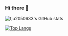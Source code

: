 ### Hi there 👋

![tju2050633's GitHub stats](https://github-readme-stats.vercel.app/api?username=tju2050633&show_icons=true&theme=tokyonight)

[![Top Langs](https://github-readme-stats.vercel.app/api/top-langs/?username=tju2050633&layout=compact)](https://github.com/anuraghazra/github-readme-stats)

